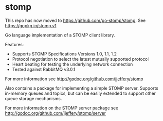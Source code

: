stomp
=====

This repo has now moved to https://github.com/go-stomp/stomp.  See https://gopkg.in/stomp.v1

Go language implementation of a STOMP client library.

Features:

* Supports STOMP Specifications Versions 1.0, 1.1, 1.2
* Protocol negotiation to select the latest mutually supported protocol
* Heart beating for testing the underlying network connection
* Tested against RabbitMQ v3.0.1

For more information see http://godoc.org/github.com/jjeffery/stomp

Also contains a package for implementing a simple STOMP server.
Supports in-memory queues and topics, but can be easily extended to
support other queue storage mechanisms.

For more information on the STOMP server package see
http://godoc.org/github.com/jjeffery/stomp/server 

